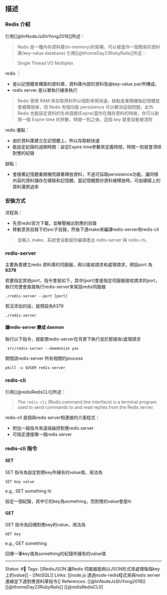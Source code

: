 
## 描述
### Redis 介紹
引用[[@linNodeJsShiYong2018]]所述：

> Redis 是一種內存資料庫(in-memory)的架構，可以被當作一個簡易的資料庫(key-value database) 
引用[[@ithomeDay23RubyRails]]所述：

> Single Thread I/O Multiplex


redis ：
- 是以記憶體來構築的資料庫，資料庫內部的資料皆由key-value pair所構成。
- redis server 是以單執行緒來執行


> Redis 使用 RAM 來存取資料所以相對來得快速，缺點是重開機後記憶體就會被釋放掉，但 Redis 有個功能 persistence 可以解決這個問題，此外 Redis 也能設定資料的生命週期(Expire)當你在儲存資料的時候，你可以新增一個 Expire time 的參數，時間一到之後，這個 key 就會自動被清除 

redis 優點：
- 由於資料庫建立在記憶體上，所以存取較快速
- 能設定紀錄的過期時間：設定Expire time參數來定義時間，時間一到就會清除對應的紀錄

缺點：
- 會隨著記憶體重開機而跟著釋放資料，不過可採取persistence功能，讓同樣內容的資料儲存在硬碟和記憶體，當記憶體那份資料被釋放時，可由硬碟上的資料還原過來


### 安裝方式

流程為：
- 先至redis官方下載，並解壓縮出對應的目錄
- 移動至其目錄下的src子目錄，然後下達make來編譯redis-server和redis-cli
> 並輸入 make，系統會自動幫你編譯產出 redis-server 與 redis-cli。 



### redis-server
主要負責建立redis 資料庫的伺服器，用以接收請求和處理請求，預設port 為**6379**

若要指定其他port，指令會是如下，其中[port]會是指定伺服器接收請求的port，執行完便會直接執行redis-server來架設redis伺服器
```
./redis-server --port [port]
```

若沒添加的話，就預設為6379
```
./redis-server
```

#### 讓redis-server 變成 daemon

執行以下指令，就能使redis-server在背景下執行並於那接收/處理請求
```
 src/redis-server --daemonize yes 
```

關閉該redis-server 所有相關的process
```
pkill -u $USER redis-server 
```
### redis-cli
引用[[@redisRedisCLI]]所述：
> The `redis-cli` (Redis command line interface) is a terminal program used to send commands to and read replies from the Redis server.

redis-cli 是個與redis server相連接的介面程式：
- 附加一組指令來遠端操控對應redis server
- 可指定連接哪一個redis server




### redis-cli 指令

#### SET
SET 指令為設定對應key所擁有的value值，用法為
```
SET key value
```

e.g., SET something hi

設定一個紀錄，其中它的key為something，而對應的value會是hi

#### GET
GET 指令為回傳對應key的value，用法為
```
GET key
```
e.g., GET something

回傳一筆key值為something的紀錄所擁有的value值


---
Status: #🌱 
Tags:
[[RedisJSON 讓Redis 伺服器能夠以JSON形式來處理每個key上的value]] - [[NoSQL]]
Links:
[[node.js 透過node-redis程式來與redis server連線並下達對應資料庫指令]]
References:
[[@linNodeJsShiYong2018]]
[[@ithomeDay23RubyRails]]
[[@redisRedisCLI]]
